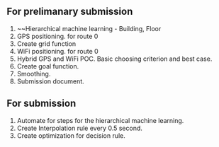 ## For prelimanary submission
1. ~~Hierarchical machine learning - Building, Floor
2. GPS positioning. for route 0
3. Create grid function
4. WiFi positioning. for route 0
5. Hybrid GPS and WiFi POC. Basic choosing criterion and best case.
6. Create goal function.
7. Smoothing.
8. Submission document.

## For submission
1. Automate for steps for the hierarchical machine learning.
2. Create Interpolation rule every 0.5 second. 
3. Create optimization for decision rule.